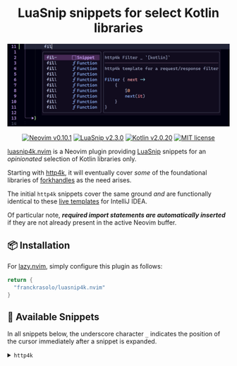 <h1 align="center">LuaSnip snippets for select Kotlin libraries</h1>

![banner](banner.png)

<p align="center">
    <a href="https://github.com/neovim/neovim/releases/tag/v0.10.1">
      <img alt="Neovim v0.10.1" src="https://img.shields.io/badge/Neovim-0.10.1-6cbe55.svg?logo=neovim&style=for-the-badge&labelColor=30373d&logoColor=6cbe55"/></a>
    <a href="https://github.com/L3MON4D3/LuaSnip/releases/tag/v2.3.0">
      <img alt="LuaSnip v2.3.0" src="https://img.shields.io/badge/LuaSnip-2.3.0-yellow.svg?logo=lua&style=for-the-badge&labelColor=30373d&logoColor=yellow"/></a>
    <a href="https://github.com/JetBrains/kotlin/releases/tag/v2.0.20">
      <img alt="Kotlin v2.0.20" src="https://img.shields.io/badge/Kotlin-2.0.20-7f52ff.svg?logo=kotlin&style=for-the-badge&labelColor=30373d&logoColor=7f52ff"/></a>
    <a href="https://github.com/franckrasolo/luasnip4k.nvim/blob/trunk/LICENSE">
      <img alt="MIT license" src="https://img.shields.io/badge/License-MIT-blue.svg?logo=spdx&style=for-the-badge&labelColor=30373d"/></a>
</p>

[luasnip4k.nvim](https://github.com/franckrasolo/luasnip4k.nvim) is a Neovim plugin
providing [LuaSnip](https://github.com/L3MON4D3/LuaSnip) snippets for an _opinionated_
selection of Kotlin libraries only.

Starting with [http4k](https://www.http4k.org/), it will eventually cover
_some_ of the foundational libraries of [forkhandles](https://github.com/fork-handles/forkhandles)
as the need arises.

The initial `http4k` snippets cover the same ground _and_ are functionally identical
to these [live templates](https://github.com/http4k/intellij-settings#how-to-use-the-live-templates)
for IntelliJ IDEA.

Of particular note, _**required import statements are automatically inserted**_
if they are not already present in the active Neovim buffer.

## 📦 Installation

For [lazy.nvim](https://lazy.folke.io/), simply configure this plugin as follows:

```lua
return {
  "franckrasolo/luasnip4k.nvim"
}
```

## 🚀 Available Snippets

In all snippets below, the underscore character `_` indicates the position of
the cursor immediately after a snippet is expanded.

<details>
<summary><code>http4k</code></summary>

### General

|  Trigger   | Expands to                            | Description                            |
| :--------: | ------------------------------------- | -------------------------------------- |
|  `fil`     | `Filter { next -> { _; next(it) } }`  | Template for a request/response filter |
|  `hh`      | `{ req: Request -> Response(OK)_ }`  | Snippet for a request/response handler |

### Requests

|  Trigger   | Expands to               | Description                      |
| :--------: | ------------------------ | -------------------------------- |
| `head`     | `Request(HEAD, "/_")`    | Template for a `HEAD` request    |
| `get`      | `Request(GET, "/_")`     | Template for a `GET` request     |
| `post`     | `Request(POST, "/_")`    | Template for a `POST` request    |
| `put`      | `Request(PUT, "/_")`     | Template for a `PUT` request     |
| `delete`   | `Request(DELETE, "/_")`  | Template for a `DELETE` request  |
| `options`  | `Request(OPTIONS, "/_")` | Template for a `OPTIONS` request |
| `trace`    | `Request(TRACE, "/_")`   | Template for a `TRACE` request   |
| `patch`    | `Request(PATCH, "/_")`   | Template for a `PATCH` request   |
| `purge`    | `Request(PURGE, "/_")`   | Template for a `PURGE` request   |

### Responses

|  Trigger   | Expands to                      | Description                       |
| :--------: | ------------------------------- | --------------------------------- |
| `100`      | `Response(CONTINUE)_`           | Snippet for a HTTP `100` response |
| ...        |                                 |                                   |
| `202`      | `Response(ACCEPTED)_`           | Snippet for a HTTP `202` response |
| ...        |                                 |                                   |
| `307`      | `Response(TEMPORARY_REDIRECT)_` | Snippet for a HTTP `307` response |
| ...        |                                 |                                   |
| `401`      | `Response(UNAUTHORIZED)_`       | Snippet for a HTTP `401` response |
| ...        |                                 |                                   |
| `504`      | `Response(GATEWAY_TIMEOUT)_`    | Snippet for a HTTP `504` response |
| ...        |                                 |                                   |

</details>
